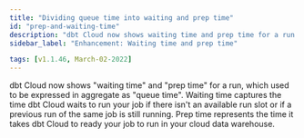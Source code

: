 ```yaml
---
title: "Dividing queue time into waiting and prep time"
id: "prep-and-waiting-time"
description: "dbt Cloud now shows waiting time and prep time for a run."
sidebar_label: "Enhancement: Waiting time and prep time"

tags: [v1.1.46, March-02-2022]
---
```


dbt Cloud now shows "waiting time" and "prep time" for a run, which used to be expressed in aggregate as "queue time". Waiting time captures the time dbt Cloud waits to run your job if there isn't an available run slot or if a previous run of the same job is still running. Prep time represents the time it takes dbt Cloud to ready your job to run in your cloud data warehouse.

<Lightbox src="/img/docs/dbt-cloud/v1.1.46releasenotes_img1.png" width="65%" title="New prep time and waiting time"/>
